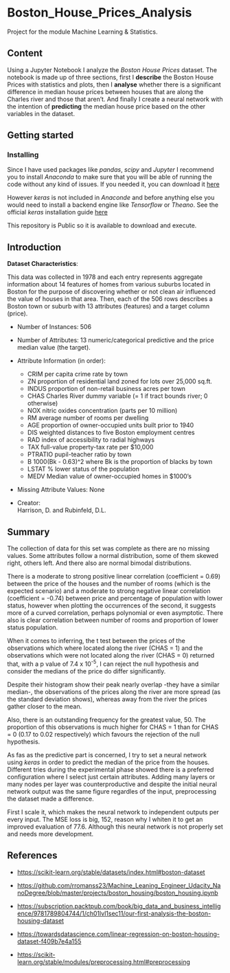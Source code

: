 # Boston_House_Prices_Analysis
Project for the module Machine Learning &amp; Statistics.

## Content
Using a Jupyter Notebook I analyze the *Boston House Prices* dataset. The notebook is made up of three sections, first I __describe__ the Boston House Prices with statistics and plots, then I __analyse__ whether there is a significant difference in median house prices between houses that are along the Charles river and those that aren’t. And finally I create a neural network with the intention of __predicting__ the median house price based on the other variables in the dataset.


## Getting started
### Installing
Since I have used packages like *pandas*, *scipy* and *Jupyter* I recommend you to install *Anaconda* to make sure that you will be able of running the code without any kind of issues. If you needed it, you can download it [here](https://www.anaconda.com/download/)

However *keras* is not included in *Anaconde* and before anything else you would need to install a backend engine like *Tensorflow* or *Theano*. See the official *keras* installation guide [here](https://keras.io/#installation)

This repository is Public so it is available to download and execute.

	
## Introduction
__Dataset Characteristics__:

This data was collected in 1978 and each entry represents aggregate information about 14 features of homes from various suburbs located in Boston for the purpose of discovering whether or not clean air influenced the value of houses in that area. Then, each of the 506 rows describes a Boston town or suburb with 13 attributes (features) and a target column (price).

* Number of Instances: 
  506

* Number of Attributes:
  13 numeric/categorical predictive and the price median value (the target).

* Attribute Information (in order):
  - CRIM per capita crime rate by town
  - ZN proportion of residential land zoned for lots over 25,000 sq.ft.
  - INDUS proportion of non-retail business acres per town
  - CHAS Charles River dummy variable (= 1 if tract bounds river; 0 otherwise)
  - NOX nitric oxides concentration (parts per 10 million)
  - RM average number of rooms per dwelling
  - AGE proportion of owner-occupied units built prior to 1940
  - DIS weighted distances to five Boston employment centres
  - RAD index of accessibility to radial highways
  - TAX full-value property-tax rate per $10,000
  - PTRATIO pupil-teacher ratio by town
  - B 1000(Bk - 0.63)^2 where Bk is the proportion of blacks by town
  - LSTAT % lower status of the population
  - MEDV Median value of owner-occupied homes in $1000’s

* Missing Attribute Values:
  None

* Creator:	
Harrison, D. and Rubinfeld, D.L.


## Summary
The collection of data for this set was complete as there are no missing values. Some attributes follow a normal distribution, some of them skewed right, others left. And there also are normal bimodal distributions.

There is a moderate to strong positive linear correlation (coefficient = 0.69) between the price of the houses and the number of rooms (which is the expected scenario) and a moderate to strong negative linear correlation (coefficient = -0.74) between price and percentage of population with lower status, however when plotting the occurrences of the second, it suggests more of a curved correlation, perhaps polynomial or even asymptotic. There also is clear correlation between number of rooms and proportion of lower status population.

When it comes to inferring, the t test between the prices of the observations which where located along the river (CHAS = 1) and the observations which were not located along the river (CHAS = 0) returned that, with a p value of 7.4 x 10<sup>-5</sup>, I can reject the null hypothesis and consider the medians of the price do differ significantly. 

Despite their histogram show their peak nearly overlap -they have a similar median-, the observations of the prices along the river are more spread (as the standard deviation shows), whereas away from the river the prices gather closer to the mean. 

Also, there is an outstanding frequency for the greatest value, 50. The proportion of this observations is much higher for CHAS = 1 than for CHAS = 0 (0.17 to 0.02 respectively) which favours the rejection of the null hypothesis.


As fas as the predictive part is concerned, I try to set a neural network using *keras* in order to predict the median of the price from the houses. Different tries during the experimental phase showed there is a preferred configuration where I select just certain attributes. Adding many layers or many nodes per layer was counterproductive and despite the initial neural network output was the same figure regardles of the input, preprocessing the dataset made a difference.

First I scale it, which makes the neural network to independent outputs per every input. The MSE loss is big, 152, reason why I whiten it to get an improved evaluation of 77.6. Although this neural network is not properly set and needs more development. 


## References


- https://scikit-learn.org/stable/datasets/index.html#boston-dataset

- https://github.com/rromanss23/Machine_Leaning_Engineer_Udacity_NanoDegree/blob/master/projects/boston_housing/boston_housing.ipynb

- https://subscription.packtpub.com/book/big_data_and_business_intelligence/9781789804744/1/ch01lvl1sec11/our-first-analysis-the-boston-housing-dataset

- https://towardsdatascience.com/linear-regression-on-boston-housing-dataset-f409b7e4a155

- https://scikit-learn.org/stable/modules/preprocessing.html#preprocessing



